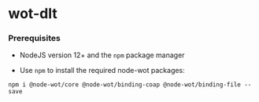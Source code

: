 # wot-dlt

### Prerequisites
- NodeJS version 12+ and the `npm` package manager 

- Use `npm` to install the required node-wot packages:
```
npm i @node-wot/core @node-wot/binding-coap @node-wot/binding-file --save
```
